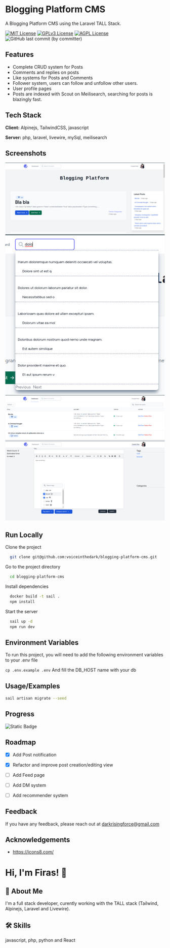 
# Blogging Platform CMS

A Blogging Platform CMS using the Laravel TALL Stack.


[![MIT License](https://img.shields.io/badge/License-MIT-green.svg)](https://choosealicense.com/licenses/mit/)
[![GPLv3 License](https://img.shields.io/badge/License-GPL%20v3-yellow.svg)](https://opensource.org/licenses/)
[![AGPL License](https://img.shields.io/badge/license-AGPL-blue.svg)](http://www.gnu.org/licenses/agpl-3.0)
![GitHub last commit (by committer)](https://img.shields.io/github/last-commit/voiceinthedark/blogging-platform-cms)



## Features

- Complete CRUD system for Posts
- Comments and replies on posts
- Like systems for Posts and Comments
- Follower system, users can follow and unfollow other users.
- User profile pages
- Posts are indexed with Scout on Meilisearch, searching for posts is blazingly fast.


## Tech Stack

**Client:** Alpinejs, TailwindCSS, javascript

**Server:** php, laravel, livewire, mySql, meilisearch


## Screenshots

![main page](2023-07-11-03-35-47.png)
![dynamic search](2023-07-11-03-37-59.png)
![user dashboard](2023-07-11-03-38-37.png)
![Post Creation](2023-07-11-03-39-51.png)



## Run Locally

Clone the project

```bash
  git clone git@github.com:voiceinthedark/blogging-platform-cms.git
```

Go to the project directory

```bash
  cd blogging-platform-cms
```

Install dependencies

```bash
  docker build -t sail .
  npm install
```

Start the server

```bash
  sail up -d
  npm run dev
```


## Environment Variables

To run this project, you will need to add the following environment variables to your .env file

`cp .env.example .env`
And fill the DB_HOST name with your db




## Usage/Examples

```bash
sail artisan migrate --seed

```

## Progress
![Static Badge](https://img.shields.io/badge/Progress-77.5-%25?color=orange)


## Roadmap

- [x] Add Post notification
- [x] Refactor and improve post creation/editing view
- [ ] Add Feed page
- [ ] Add DM system
- [ ] Add recommender system


## Feedback

If you have any feedback, please reach out at darkrisingforce@gmail.com


## Acknowledgements

- https://icons8.com/

# Hi, I'm Firas! 👋


## 🚀 About Me
I'm a full stack developer, curently working with the TALL stack (Tailwind, Alpinejs, Laravel and Livewire).


## 🛠 Skills
javascript, php, python and React

